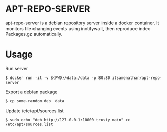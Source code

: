 APT-REPO-SERVER
=========================

apt-repo-server is a debian repository server inside a docker container. It monitors file changing events using inotifywait, then reproduce index Packages.gz automatically.

Usage
=======================

Run server

```
$ docker run -it -v ${PWD}/data:/data -p 80:80 itsamenathan/apt-repo-server
```

Export a debian package
```
$ cp some-random.deb  data
```

Update /etc/apt/sources.list
```
$ sudo echo "deb http://127.0.0.1:10000 trusty main" >> /etc/apt/sources.list
```
